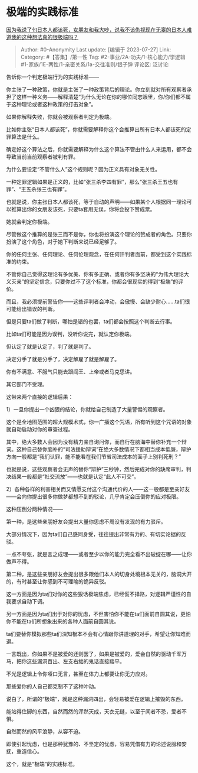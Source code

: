 # 极端的实践标准
[因为我说了句日本人都该死，女朋友和我大吵，说我不该仇视现在无辜的日本人难道我的这种想法真的很极端吗？](https://www.zhihu.com/question/532734453/answer/2847232983)

> Author: #0-Anonymity
> Last update: [编辑于 2023-07-27]
> Link:
> Category: #【答集】/第一性
> Tag: #2-事业/2A-功夫/1-核心能力/学逻辑 #1-家族/1E-两性/1-亲密关系/1a-交往准则/银子弹
> 评论区:
> 泛讨论:

告诉你一个判定极端行为的实践标准——

你主张了一种政策，你就是主张了一种政策背后的理论。你立刻就对所有观察者承担了这样一种义务——解释清楚“为什么无论在你的哪位同志眼里，你/你们都不属于这种理论或者这种政策的打击对象”。

如果你解释失败，你就会被观察者判定为极端。

比如你主张“日本人都该死”，你就需要解释你这个会推算出所有日本人都该死的定罪算法是什么。

确定好这个算法之后，你就需要解释为什么这个算法不管由什么人来运用，都不会导致当前当前观察者被判有罪。

为什么要设定“不管什么人”这个规则呢？因为正义具有对象无关性。

一种定罪逻辑如果是正义的，比如“张三杀李四有罪”，那么“张三杀王五也有罪”、“王五杀张三也有罪”。

也就是说，你主张日本人都该死，等于自动的声明——如果某个人根据同一理论可以推算出你的女朋友该死，只要ta套用无误，你将会投下赞成票。

她就会判定你极端。

尽管做这个推算的是张三而不是你，你也将扮演这个理论的赞成者的角色。只要你扮演了这个角色，对于她下判断来说已经足够了。

你的任何主张、任何理论、任何伦理观念，在任何评判者面前，都受到这个实践标准的约束。

不管你自己觉得这理论有多优美、你有多正确、或者你有多坚决的“为伟大理论大义灭亲”的坚定信念，只要你过不了这个标准，你都会很现实的得到“极端”的评价。

而且，我必须提前警告你——这些评判者会冲动，会傲慢、会缺少耐心……ta们很可能给出错误的判断。

但是只要ta们做了判断，哪怕是错的也罢，ta们都会按照这个判断去行事。

比如ta们可能是因为误判，没听你说完，就认定你极端。

但认定了就是认定了，判了就是判了。

决定分手了就是分手了，决定解雇了就是解雇了。

你有不满意、不服气只能去跟阎王、上帝或者马克思讲。

其它部门不受理。

这带来两个直接的逻辑后果：

1）一旦你提出一个凶狠的结论，你就给自己制造了大量警惕的观察者。

这个是全地图范围的超大规模术式，你一广播这个咒语，所有听到这个咒语的对象就自动启动对你的审查过程。

其中，绝大多数人会因为没有精力亲自询问你，而自行在脑海中替你补充一个辩词。这种自己替你脑补的“司法援助辩词”在绝大多数情况下都相当成本低廉，辩护方向一般都是“我们认罪，能不能看在我们节省司法成本的面子上别判死刑？”

也就是说，这些观察者会无声的替你“辩护”三秒钟，然后完成对你的缺席审判，判决结果一般都是“社交流放”——也就是认定“此人不可交”。

2）各种各样的利害相关而又情愿支付这个沟通代价的人——这一般都是至亲好友——会向你提出很多你做梦都想不到的驳论，几乎肯定会压倒你的应对极限。

这种压倒分两种情况——

第一种，是这些亲朋好友会提出大量你思虑不周没有发现的有力驳斥。

大部分情况下，因为ta们自己感同身受，往往提出非常有力的、有切实论据的反驳。

一点不夸张，就是言之成理——或者至少以你的能力完全看不出破绽在哪——让你做声不得。

第二种，是这些亲朋好友会提出很多跟他们本人的切身处境根本无关的，脑洞大开的，有时甚至让你感到不可理喻的诡异反驳。

这一方面是因为ta们对你的这些狠话极端焦虑，已经慌不择路，对逻辑严谨性的自我要求自动下调。

另一方面是因为ta们出于对你的忧虑，不但害怕你不能在ta们面前自圆其说，更怕你不能在ta们所想象出来的各种人面前自圆其说。

ta们要替你模拟那些ta们深知根本不会有心情跟你讲道理的对手，希望让你知难而退。

一言既出，你如果不是被爱的还则罢了，如果是被爱的，爱会自然的驱动千军万马，把你这些漏洞百出、左支右绌的鬼话直接踏平。

不光是逻辑上令你哑口无言，甚至在体力上都要让你无力应对。

那些爱你的人自己都克制不了这种冲动。

说白了，所谓的“极端”，就是这种漏洞四出，会轻易被爱在逻辑上摧毁的东西。

能站得住脚的东西，自然而然的浑然天成，天衣无缝，以至于闻者不恐，爱者不惧。

自然而然的风平浪静，从容不迫。

即使引起忧虑，也是那种犹豫的、不坚定的忧虑，容易凭借有力的论述说服和安抚，重造信心。

这个，就是“极端”的实践标准。